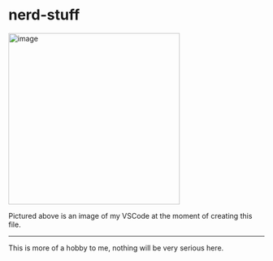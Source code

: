 # nerd-stuff
<img width="337" alt="image" src="https://user-images.githubusercontent.com/110700696/205536182-ea7a655d-5ebc-47ee-8027-301d14af4989.png">

Pictured above is an image of my VSCode at the moment of creating this file.

---
This is more of a hobby to me, nothing will be very serious here.
